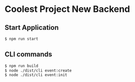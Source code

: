 # Coolest Project New Backend

## Start Application
```bash
$ npm run start
```

## CLI commands
```bash
$ npm run build
$ node ./dist/cli event:create 
$ node ./dist/cli event:init
```